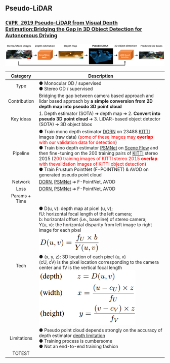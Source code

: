 ## Pseudo-LiDAR 
### [<kbd>CVPR 2019</kbd> Pseudo-LiDAR from Visual Depth Estimation:Bridging the Gap in 3D Object Detection for Autonomous Driving](https://openaccess.thecvf.com/content_CVPR_2019/papers/Wang_Pseudo-LiDAR_From_Visual_Depth_Estimation_Bridging_the_Gap_in_3D_CVPR_2019_paper.pdf)

<img src="../doc/pseudo_lidar_design.png" alt="drawing" width=""/>

| Category | Description |
| :--: | -- |
| Type | ● Monocular OD / supervised <br/> ● Stereo OD / supervised| 
| Contribution | Bridging the gap between camera based approach and lidar based approach by **a simple conversion from 2D depth map into pseudo 3D point cloud** |
| Key ideas | 1. Depth estimator (SOTA) ➔ depth map ➔ 2. **Convert into pseudo 3D point cloud** ➔ 3. LiDAR-based object detector (SOTA) ➔ 3D object bbox | 
| Pipeline | ● Train mono depth estimator [DORN](../depth_estimation/dorn.md) on 23488 [KITTI](../dataset/kitti.md) images (raw data) (<font color='red'>some of these images may **overlap** with our validation data for detection</font>) <br/>●  Train bino depth estimator [PSMNet](../depth_estimation/psmnet.md) on [Scene Flow](../dataset/sceneflow.md) and then fine-tuning on the 200 training pairs of [KITTI](../dataset/kitti.md) stereo 2015 (<font color='red'>200 training images of KITTI stereo 2015 **overlap** with thevalidation images of KITTI object detection</font>) <br/>● Train Frustum PointNet (F-POINTNET) & AVOD on generated pseudo point cloud|
| Network | [DORN](../depth_estimation/dorn.md), [PSMNet](../depth_estimation/psmnet.md) ➔ F-PointNet, AVOD |
| Loss | [DORN](../depth_estimation/dorn.md), [PSMNet](../depth_estimation/psmnet.md) ➔ F-PointNet, AVOD |
| Params + Time |  | 
| Tech | ● D(u, v): depth map at picel (u, v);<br/> fU: horizontal focal length of the left camera;<br/> b: horizontal offset (i.e., baseline) of stereo camera;<br/> Y(u, v): the horizontal disparity from left image to right image for each pixel <br/> <img src="../doc/disp_to_depth.png" alt="drawing" width=""/> <br/> ● (x, y, z): 3D location of each pixel (u, v)<br/> (cU, cV) is the pixel location corresponding to the camera center and fV is the vertical focal length <br/> <img src="../doc/depth_to_3dpcl.png" alt="drawing" width=""/> | 
| Limitations | ● Pseudo point cloud depends strongly on the accuracy of depth estimator [depth limitation](../depth_estimation/depth_limit.md) <br/> ● Training process is cumbersome <br/> ● Not an end-to-end training fashion |
| TOTEST |  |

